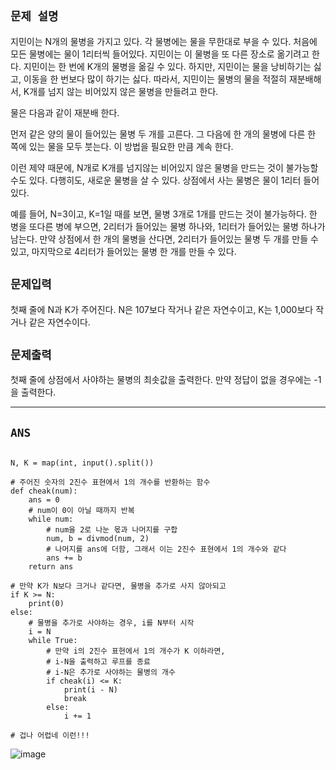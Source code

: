 ## `문제 설명`

지민이는 N개의 물병을 가지고 있다. 각 물병에는 물을 무한대로 부을 수 있다. 처음에 모든 물병에는 물이 1리터씩 들어있다. 지민이는 이 물병을 또 다른 장소로 옮기려고 한다. 지민이는 한 번에 K개의 물병을 옮길 수 있다. 하지만, 지민이는 물을 낭비하기는 싫고, 이동을 한 번보다 많이 하기는 싫다. 따라서, 지민이는 물병의 물을 적절히 재분배해서, K개를 넘지 않는 비어있지 않은 물병을 만들려고 한다.

물은 다음과 같이 재분배 한다.

먼저 같은 양의 물이 들어있는 물병 두 개를 고른다. 그 다음에 한 개의 물병에 다른 한 쪽에 있는 물을 모두 붓는다. 이 방법을 필요한 만큼 계속 한다.

이런 제약 때문에, N개로 K개를 넘지않는 비어있지 않은 물병을 만드는 것이 불가능할 수도 있다. 다행히도, 새로운 물병을 살 수 있다. 상점에서 사는 물병은 물이 1리터 들어있다.

예를 들어, N=3이고, K=1일 때를 보면, 물병 3개로 1개를 만드는 것이 불가능하다. 한 병을 또다른 병에 부으면, 2리터가 들어있는 물병 하나와, 1리터가 들어있는 물병 하나가 남는다. 만약 상점에서 한 개의 물병을 산다면, 2리터가 들어있는 물병 두 개를 만들 수 있고, 마지막으로 4리터가 들어있는 물병 한 개를 만들 수 있다.


## `문제입력`
첫째 줄에 N과 K가 주어진다. N은 107보다 작거나 같은 자연수이고, K는 1,000보다 작거나 같은 자연수이다.

## `문제출력`
첫째 줄에 상점에서 사야하는 물병의 최솟값을 출력한다. 만약 정답이 없을 경우에는 -1을 출력한다.

---

## `ANS`

```python3

N, K = map(int, input().split())

# 주어진 숫자의 2진수 표현에서 1의 개수를 반환하는 함수
def cheak(num):
    ans = 0
    # num이 0이 아닐 때까지 반복
    while num:
        # num을 2로 나눈 몫과 나머지를 구합
        num, b = divmod(num, 2)
        # 나머지를 ans에 더함, 그래서 이는 2진수 표현에서 1의 개수와 같다
        ans += b
    return ans

# 만약 K가 N보다 크거나 같다면, 물병을 추가로 사지 않아되고 
if K >= N:
    print(0)
else:
    # 물병을 추가로 사야하는 경우, i를 N부터 시작
    i = N
    while True:
        # 만약 i의 2진수 표현에서 1의 개수가 K 이하라면,
        # i-N을 출력하고 루프를 종료
        # i-N은 추가로 사야하는 물병의 개수
        if cheak(i) <= K:
            print(i - N)
            break
        else:
            i += 1

# 겁나 어렵네 이런!!!
```
![image](https://github.com/CodingGuysGroup/Eors/assets/86946575/cf7c6b08-6a38-4d0a-bbf3-76eaaffe3132)
